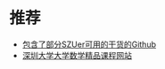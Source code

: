 # 推荐

- [包含了部分SZUer可用的干货的Github]( https://github.com/kalila-cc/HOME )
- [深圳大学大学数学精品课程网站](http://192.168.2.156/jpkc/)
